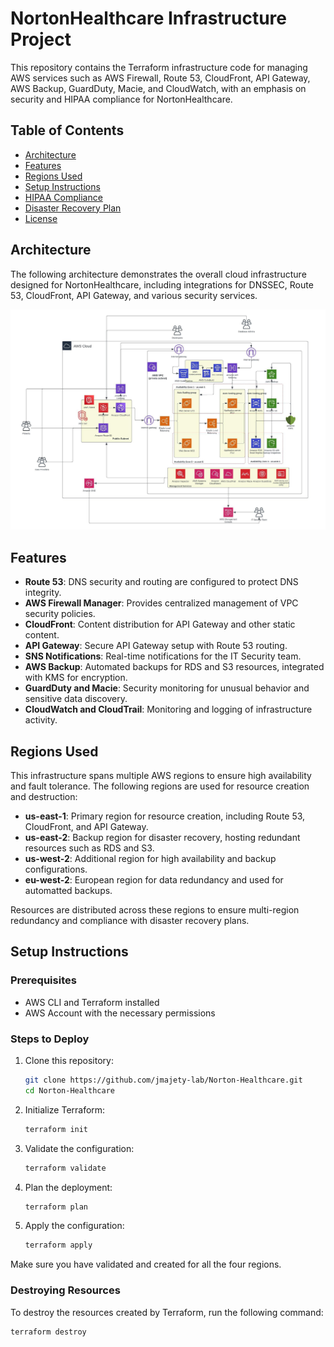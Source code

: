 # NortonHealthcare Infrastructure Project

This repository contains the Terraform infrastructure code for managing AWS services such as AWS Firewall, Route 53, CloudFront, API Gateway, AWS Backup, GuardDuty, Macie, and CloudWatch, with an emphasis on security and HIPAA compliance for NortonHealthcare.

## Table of Contents
- [Architecture](#architecture)
- [Features](#features)
- [Regions Used](#regions-used)
- [Setup Instructions](#setup-instructions)
- [HIPAA Compliance](#hipaa-compliance)
- [Disaster Recovery Plan](#disaster-recovery-plan)
- [License](#license)

## Architecture

The following architecture demonstrates the overall cloud infrastructure designed for NortonHealthcare, including integrations for DNSSEC, Route 53, CloudFront, API Gateway, and various security services.

![NortonHealthcare Architecture](NortonHealthcare.jpeg)

## Features
- **Route 53**: DNS security and routing are configured to protect DNS integrity.
- **AWS Firewall Manager**: Provides centralized management of VPC security policies.
- **CloudFront**: Content distribution for API Gateway and other static content.
- **API Gateway**: Secure API Gateway setup with Route 53 routing.
- **SNS Notifications**: Real-time notifications for the IT Security team.
- **AWS Backup**: Automated backups for RDS and S3 resources, integrated with KMS for encryption.
- **GuardDuty and Macie**: Security monitoring for unusual behavior and sensitive data discovery.
- **CloudWatch and CloudTrail**: Monitoring and logging of infrastructure activity.

## Regions Used

This infrastructure spans multiple AWS regions to ensure high availability and fault tolerance. The following regions are used for resource creation and destruction:

- **us-east-1**: Primary region for resource creation, including Route 53, CloudFront, and API Gateway.
- **us-east-2**: Backup region for disaster recovery, hosting redundant resources such as RDS and S3.
- **us-west-2**: Additional region for high availability and backup configurations.
- **eu-west-2**: European region for data redundancy and used for automatted backups.

Resources are distributed across these regions to ensure multi-region redundancy and compliance with disaster recovery plans.

## Setup Instructions

### Prerequisites
- AWS CLI and Terraform installed
- AWS Account with the necessary permissions

### Steps to Deploy
1. Clone this repository:
    ```bash
    git clone https://github.com/jmajety-lab/Norton-Healthcare.git
    cd Norton-Healthcare
    ```
2. Initialize Terraform:
    ```bash
    terraform init
    ```
3. Validate the configuration:
    ```bash
    terraform validate
    ```
4. Plan the deployment:
    ```bash
    terraform plan
    ```
5. Apply the configuration:
    ```bash
    terraform apply
    ```

Make sure you have validated and created for all the four regions.

### Destroying Resources

To destroy the resources created by Terraform, run the following command:

```bash
terraform destroy
```